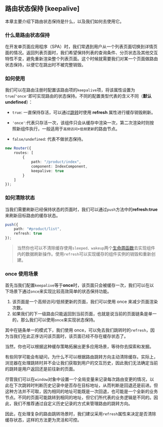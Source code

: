 ## 路由状态保持 [keepalive]

本章主要介绍下路由状态保持是什么，以及我们如何去使用它。

### 什么是路由状态保持

在开发单页面应用程序（SPA）时，我们常遇到用户从一个列表页面切换到详情页面的情况。返回列表页面时，我们希望保持列表的查询条件、分页状态及其他交互特性不变，避免重新渲染整个列表页面。这个时候就需要我们对某一个页面做路由状态保持，以便它在跳出时不被完整销毁。

### 如何使用

我们可以在路由注册时配置该路由项的`keepalive`项，将该属性设置为`true`/`'once'`即可实现路由的状态保持。不同的配置类型代表的含义不同（**默认 undefined**）：

- `true`: 一直保持存活，可以通过[跳转](/router/change)时使用 **refresh** 属性进行缓存销毁刷新。

- `'once'`:代表只存活一次，该组件只会从缓存中渲染一次，第二次渲染时则按照新组件执行，一般适用于`高频访问+低频更新`的路由节点。

- `false/undefined`: 代表不做状态保持。

```ts
new Router({
    routes: [
        {
            path: "/product/index",
            component: IndexComponent,
            keepalive: true
        }
    ]
});
```

### 如何清除状态

当我们需要刷新已经保持状态的页面时，我们可以通过`push`方法中的**refresh:true**来刷新目标路由的缓存状态。

```ts
push({
    path: "#product/list",
    refresh: true
});
```

> 当然你也可以不清除缓存使用`sleeped、wakeup`两个[生命周函数](/base/component-lifecycle)去实现组件内的数据刷新操作。使用`refresh`可以实现缓存的组件实例的销毁和重新创建。

### once 使用场景

首先当我们配置`keepalive`等于**once**时，该页面只会被缓存一次，我们可以在以下场景下通过`once`来实现比较高效简单的状态保持功能。

1. 该页面是一个高频访问/低频更新的页面，我们可以使用 once 来减少页面渲染次数。
2. 如果我们的下一级路由只能返回到当前页面，也就是说当前的页面链条是单一的，那么我们可以使用`once`来实现状态保持。

其中在链条单一的模式下，我们使用 once，可以免去我们跳转时的`refresh`，因为当我们在此正序访问该页面时，该页面已经不存在缓存状态了。

当然，你也可以根据这种缓存策略拓展出更多应用场景，等待你去探索和发掘。

有些同学可能会有疑问，为什么不可以根据路由跳转方向主动清除缓存。实际上，浏览器在处理跳转时并不会让我们获取到用户的交互历史，因此我们无法确定当前的跳转是用户返回还是前往新的页面。

尽管我们可以在`window`对象中设置一个全局变量来记录每次路由变更的情况，以此在下次跳转时判断历史记录中是否存在目标地址，从而判断是回退还是前进。但这种方法并不可取，因为相同的地址可能既是一次回退，也可能是一个全新的业务节点。不同的页面可能跳转到相同的地址，但它们所代表的业务逻辑是不同的。因此，我们不推荐通过自定义历史记录的方式来管理路由的跳转方向。

因此，在处理复杂的路由跳转场景时，我们建议采用`refresh`属性来决定是否清除缓存状态，这样的方法更为灵活和可控。

